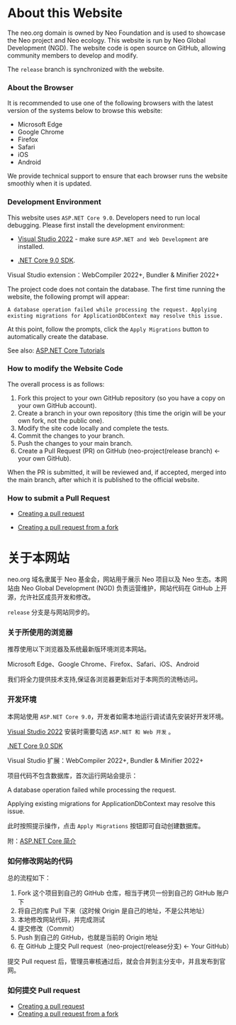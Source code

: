 # About this Website

The neo.org domain is owned by Neo Foundation and is used to showcase the Neo project and Neo ecology. This website is run by Neo Global Development (NGD). The website code is open source on GitHub, allowing community members to develop and modify.

The `release` branch is synchronized with the website.

### About the Browser

It is recommended to use one of the following browsers with the latest version of the systems below to browse this website:

- Microsoft Edge
- Google Chrome
- Firefox
- Safari
- iOS
- Android

We provide technical support to ensure that each browser runs the website smoothly when it is updated.

### Development Environment

This website uses `ASP.NET Core 9.0`. Developers need to run local debugging. Please first install the development environment:

- [Visual Studio 2022](https://visualstudio.microsoft.com/) - make sure `ASP.NET and Web Development` are installed.

- [.NET Core 9.0  SDK](https://dotnet.microsoft.com/download).

Visual Studio extension：WebCompiler 2022+, Bundler & Minifier 2022+

The project code does not contain the database. The first time running the website, the following prompt will appear:

`A database operation failed while processing the request.
Applying existing migrations for ApplicationDbContext may resolve this issue.`

At this point, follow the prompts, click the `Apply Migrations` button to automatically create the database.

See also: [ASP.NET Core Tutorials](https://docs.microsoft.com/en-us/aspnet/core/introduction-to-aspnet-core)

### How to modify the Website Code

The overall process is as follows:

1. Fork this project to your own GitHub repository (so you have a copy on your own GitHub account).
2. Create a branch in your own repository (this time the origin will be your own fork, not the public one).
3. Modify the site code locally and complete the tests.
4. Commit the changes to your branch.
5. Push the changes to your main branch.
6. Create a Pull Request (PR) on GitHub (neo-project(release branch) ← your own GitHub).

When the PR is submitted, it will be reviewed and, if accepted, merged into the main branch, after which it is published to the official website.

### How to submit a Pull Request

- [Creating a pull request](https://help.github.com/articles/creating-a-pull-request/)

- [Creating a pull request from a fork](https://help.github.com/articles/creating-a-pull-request-from-a-fork/)

# 关于本网站 

neo.org 域名隶属于 Neo 基金会，网站用于展示 Neo 项目以及 Neo 生态。本网站由 Neo Global Development (NGD) 负责运营维护，网站代码在 GitHub 上开源，允许社区成员开发和修改。

`release` 分支是与网站同步的。

### 关于所使用的浏览器

推荐使用以下浏览器及系统最新版环境浏览本网站。

Microsoft Edge、Google Chrome、Firefox、Safari、iOS、Android

我们将全力提供技术支持,保证各浏览器更新后对于本网页的流畅访问。

### 开发环境

本网站使用 `ASP.NET Core 9.0`，开发者如需本地运行调试请先安装好开发环境。

[Visual Studio 2022](https://visualstudio.microsoft.com/) 安装时需要勾选 `ASP.NET 和 Web 开发` 。

[.NET Core 9.0 SDK](https://dotnet.microsoft.com/download)

Visual Studio 扩展：WebCompiler 2022+, Bundler & Minifier 2022+


项目代码不包含数据库，首次运行网站会提示：

A database operation failed while processing the request.

Applying existing migrations for ApplicationDbContext may resolve this issue.

此时按照提示操作，点击 `Apply Migrations` 按钮即可自动创建数据库。

附：[ASP.NET Core 简介](https://docs.microsoft.com/zh-cn/aspnet/core/introduction-to-aspnet-core)

### 如何修改网站的代码

总的流程如下：

1. Fork 这个项目到自己的 GitHub 仓库，相当于拷贝一份到自己的 GitHub 账户下
2. 将自己的库 Pull 下来（这时候 Origin 是自己的地址，不是公共地址）
3. 本地修改网站代码，并完成测试
4. 提交修改（Commit）
5. Push 到自己的 GitHub，也就是当前的 Origin 地址
6. 在 GitHub 上提交 Pull request（neo-project(release分支) ← Your GitHub）

提交 Pull request 后，管理员审核通过后，就会合并到主分支中，并且发布到官网。

### 如何提交 Pull request

- [Creating a pull request](https://help.github.com/articles/creating-a-pull-request/)
- [Creating a pull request from a fork](https://help.github.com/articles/creating-a-pull-request-from-a-fork/)

